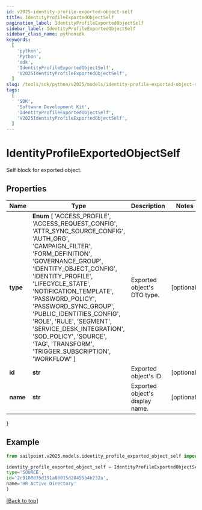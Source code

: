 ```yaml
---
id: v2025-identity-profile-exported-object-self
title: IdentityProfileExportedObjectSelf
pagination_label: IdentityProfileExportedObjectSelf
sidebar_label: IdentityProfileExportedObjectSelf
sidebar_class_name: pythonsdk
keywords:
  [
    'python',
    'Python',
    'sdk',
    'IdentityProfileExportedObjectSelf',
    'V2025IdentityProfileExportedObjectSelf',
  ]
slug: /tools/sdk/python/v2025/models/identity-profile-exported-object-self
tags:
  [
    'SDK',
    'Software Development Kit',
    'IdentityProfileExportedObjectSelf',
    'V2025IdentityProfileExportedObjectSelf',
  ]
---
```


# IdentityProfileExportedObjectSelf

Self block for exported object.

## Properties

| Name | Type | Description | Notes |
| --- | --- | --- | --- |
| **type** | **Enum** [ 'ACCESS_PROFILE', 'ACCESS_REQUEST_CONFIG', 'ATTR_SYNC_SOURCE_CONFIG', 'AUTH_ORG', 'CAMPAIGN_FILTER', 'FORM_DEFINITION', 'GOVERNANCE_GROUP', 'IDENTITY_OBJECT_CONFIG', 'IDENTITY_PROFILE', 'LIFECYCLE_STATE', 'NOTIFICATION_TEMPLATE', 'PASSWORD_POLICY', 'PASSWORD_SYNC_GROUP', 'PUBLIC_IDENTITIES_CONFIG', 'ROLE', 'RULE', 'SEGMENT', 'SERVICE_DESK_INTEGRATION', 'SOD_POLICY', 'SOURCE', 'TAG', 'TRANSFORM', 'TRIGGER_SUBSCRIPTION', 'WORKFLOW' ] | Exported object's DTO type. | [optional] |
| **id** | **str** | Exported object's ID. | [optional] |
| **name** | **str** | Exported object's display name. | [optional] |

}

## Example

```python
from sailpoint.v2025.models.identity_profile_exported_object_self import IdentityProfileExportedObjectSelf

identity_profile_exported_object_self = IdentityProfileExportedObjectSelf(
type='SOURCE',
id='2c9180835d191a86015d28455b4b232a',
name='HR Active Directory'
)

```

[[Back to top]](#)
